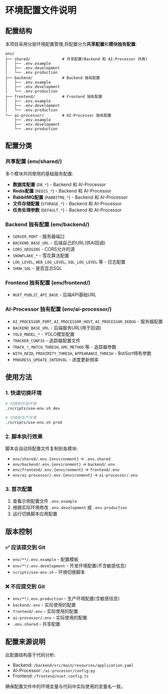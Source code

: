 # 环境配置文件说明

## 配置结构

本项目采用分层环境配置管理,将配置分为**共享配置**和**模块独有配置**:

```text
env/
├── shared/              # 共享配置(Backend 和 AI-Processor 共用)
│   ├── .env.example
│   ├── .env.development
│   └── .env.production
├── backend/             # Backend 独有配置
│   ├── .env.example
│   ├── .env.development
│   └── .env.production
├── frontend/            # Frontend 独有配置
│   ├── .env.example
│   ├── .env.development
│   └── .env.production
└── ai-processor/        # AI-Processor 独有配置
    ├── .env.example
    ├── .env.development
    └── .env.production
```

## 配置分类

### 共享配置 (env/shared/)

多个模块共同使用的基础服务配置:

- **数据库配置** (`DB_*`) - Backend 和 AI-Processor
- **Redis配置** (`REDIS_*`) - Backend 和 AI-Processor
- **RabbitMQ配置** (`RABBITMQ_*`) - Backend 和 AI-Processor
- **文件存储配置** (`STORAGE_*`) - Backend 和 AI-Processor
- **任务处理参数** (`DEFAULT_*`) - Backend 和 AI-Processor

### Backend 独有配置 (env/backend/)

- `SERVER_PORT` - 服务器端口
- `BACKEND_BASE_URL` - 后端自己的URL(供AI回调)
- `CORS_ORIGINS` - CORS允许的源
- `SNOWFLAKE_*` - 雪花算法配置
- `LOG_LEVEL`, `WEB_LOG_LEVEL`, `SQL_LOG_LEVEL` 等 - 日志配置
- `SHOW_SQL` - 是否显示SQL

### Frontend 独有配置 (env/frontend/)

- `NUXT_PUBLIC_API_BASE` - 后端API基础URL

### AI-Processor 独有配置 (env/ai-processor/)

- `AI_PROCESSOR_PORT`, `AI_PROCESSOR_HOST`, `AI_PROCESSOR_DEBUG` - 服务器配置
- `BACKEND_BASE_URL` - 后端服务URL(用于回调)
- `YOLO_MODEL_*` - YOLO模型配置
- `TRACKER_CONFIG` - 追踪器配置文件
- `TRACK_*`, `MATCH_THRESH`, `GMC_METHOD` 等 - 追踪器参数
- `WITH_REID`, `PROXIMITY_THRESH`, `APPEARANCE_THRESH` - BotSort特有参数
- `PROGRESS_UPDATE_INTERVAL` - 进度更新频率

## 使用方法

### 1. 快速切换环境

```bash
# 切换到开发环境
./scripts/use-env.sh dev

# 切换到生产环境
./scripts/use-env.sh prod
```

### 2. 脚本执行效果

脚本会自动将配置文件复制到各模块:

- `env/shared/.env.{environment}` → `.env.shared`
- `env/backend/.env.{environment}` → `backend/.env`
- `env/frontend/.env.{environment}` → `frontend/.env`
- `env/ai-processor/.env.{environment}` → `ai-processor/.env`

### 3. 首次配置

1. 查看示例配置文件 `.env.example`
2. 根据实际环境修改 `.env.development` 或 `.env.production`
3. 运行切换脚本应用配置

## 版本控制

### ✅ 应该提交到 Git

- `env/**/.env.example` - 配置模板
- `env/**/.env.development` - 开发环境配置(不含敏感信息)
- `scripts/use-env.sh` - 环境切换脚本

### ❌ 不应提交到 Git

- `env/**/.env.production` - 生产环境配置(含敏感信息)
- `backend/.env` - 实际使用的配置
- `frontend/.env` - 实际使用的配置
- `ai-processor/.env` - 实际使用的配置
- `.env.shared` - 共享配置

## 配置来源说明

此配置结构基于代码分析:

- Backend: `/backend/src/main/resources/application.yaml`
- AI-Processor: `/ai-processor/config.py`
- Frontend: `/frontend/nuxt.config.ts`

确保配置文件中的环境变量与代码中实际使用的变量名一致。
